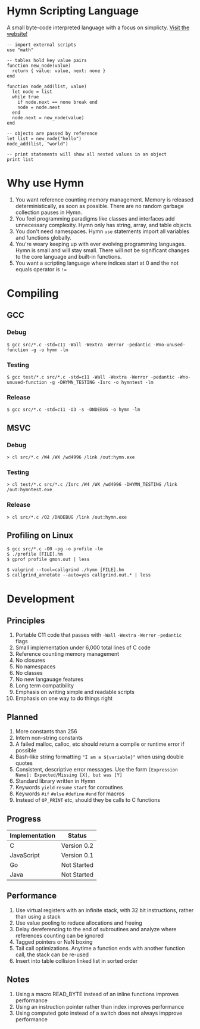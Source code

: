 # Hymn Scripting Language

A small byte-code interpreted language with a focus on simplicty. [Visit the website!](https://hymn-lang.org)

```
-- import external scripts
use "math"

-- tables hold key value pairs
function new_node(value)
  return { value: value, next: none }
end

function node_add(list, value)
  let node = list
  while true
    if node.next == none break end
    node = node.next
  end
  node.next = new_node(value)
end

-- objects are passed by reference
let list = new_node("hello")
node_add(list, "world")

-- print statements will show all nested values in an object
print list
```

# Why use Hymn

1. You want reference counting memory management. Memory is released deterministically, as soon as possible. There are no random garbage collection pauses in Hymn.
1. You feel programming paradigms like classes and interfaces add unnecessary complexity. Hymn only has string, array, and table objects.
1. You don't need namespaces. Hymn `use` statements import all variables and functions globally.
1. You're weary keeping up with ever evolving programming languages. Hymn is small and will stay small. There will not be significant changes to the core language and built-in functions.
1. You want a scripting language where indices start at 0 and the not equals operator is `!=`

# Compiling

## GCC

### Debug

```
$ gcc src/*.c -std=c11 -Wall -Wextra -Werror -pedantic -Wno-unused-function -g -o hymn -lm
```

### Testing

```
$ gcc test/*.c src/*.c -std=c11 -Wall -Wextra -Werror -pedantic -Wno-unused-function -g -DHYMN_TESTING -Isrc -o hymntest -lm
```

### Release

```
$ gcc src/*.c -std=c11 -O3 -s -DNDEBUG -o hymn -lm
```

## MSVC

### Debug

```
> cl src/*.c /W4 /WX /wd4996 /link /out:hymn.exe
```

### Testing

```
> cl test/*.c src/*.c /Isrc /W4 /WX /wd4996 -DHYMN_TESTING /link /out:hymntest.exe
```

### Release

```
> cl src/*.c /O2 /DNDEBUG /link /out:hymn.exe
```

## Profiling on Linux

```
$ gcc src/*.c -O0 -pg -o profile -lm
$ ./profile [FILE].hm
$ gprof profile gmon.out | less
```

```
$ valgrind --tool=callgrind ./hymn [FILE].hm
$ callgrind_annotate --auto=yes callgrind.out.* | less
```

# Development

## Principles

1. Portable C11 code that passes with `-Wall` `-Wextra` `-Werror` `-pedantic` flags
1. Small implementation under 6,000 total lines of C code
1. Reference counting memory management
1. No closures
1. No namespaces
1. No classes
1. No new langauage features
1. Long term compatibility
1. Emphasis on writing simple and readable scripts
1. Emphasis on one way to do things right

## Planned

1. More constants than 256
1. Intern non-string constants
1. A failed malloc, calloc, etc should return a compile or runtime error if possible
1. Bash-like string formatting `"I am a ${variable}"` when using double quotes
1. Consistent, descriptive error messages. Use the form `[Expression Name]: Expected/Missing [X], but was [Y]`
1. Standard library written in Hymn
1. Keywords `yield` `resume` `start` for coroutines
1. Keywords `#if` `#else` `#define` `#end` for macros
1. Instead of `OP_PRINT` etc, should they be calls to C functions

## Progress

| Implementation | Status      |
| -------------- | ----------- |
| C              | Version 0.2 |
| JavaScript     | Version 0.1 |
| Go             | Not Started |
| Java           | Not Started |

## Performance

1. Use virtual registers with an infinite stack, with 32 bit instructions, rather than using a stack
1. Use value pooling to reduce allocations and freeing
1. Delay dereferencing to the end of subroutines and analyze where references counting can be ignored
1. Tagged pointers or NaN boxing
1. Tail call optimizations. Anytime a function ends with another function call, the stack can be re-used
1. Insert into table collision linked list in sorted order

## Notes

1. Using a macro READ_BYTE instead of an inline functions improves performance
1. Using an instruction pointer rather than index improves performance
1. Using computed goto instead of a switch does not always impprove performance

